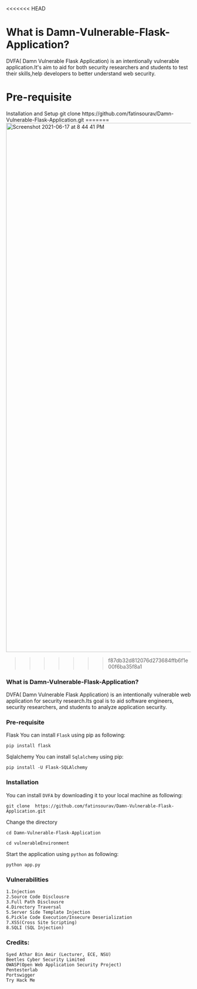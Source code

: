 <<<<<<< HEAD
<h1>What is Damn-Vulnerable-Flask-Application?</h1>
<p>DVFA( Damn Vulnerable Flask Application) is an intentionally vulnerable application.It's aim to aid for both security researchers and students to test their skills,help developers to better understand web security.</p>

<h1>Pre-requisite</h1>
 Installation and Setup
 git clone  https://github.com/fatinsourav/Damn-Vulnerable-Flask-Application.git
=======
<img width="1440" alt="Screenshot 2021-06-17 at 8 44 41 PM" src="https://user-images.githubusercontent.com/15983667/122420362-74c08d00-cfad-11eb-8c89-4215a82138ac.png">

>>>>>>> f87db32d812076d273684ffb6f1e00f6ba35f8a1

### What is Damn-Vulnerable-Flask-Application?
<p>DVFA( Damn Vulnerable Flask Application) is an intentionally vulnerable web application for security research.Its goal is to aid software engineers, security researchers, and students to analyze application security.</p>

### Pre-requisite
 Flask
You can install `Flask` using pip as following:
 ```
 pip install flask
 ```
 Sqlalchemy
 You can install `Sqlalchemy` using pip:
 ```
 pip install -U Flask-SQLAlchemy
 ```

### Installation
 You can install `DVFA` by downloading it to your local machine as following:
 ```
 git clone  https://github.com/fatinsourav/Damn-Vulnerable-Flask-Application.git
 ```
 Change the directory
 ```
 cd Damn-Vulnerable-Flask-Application
 ```
 ```
 cd vulnerableEnvironment
 ```
 Start the application using `python` as following:
 ```
 python app.py
 ```
 ### Vulnerabilities
``` 
1.Injection
2.Source Code Disclousre
3.Full Path Disclousre
4.Directory Traversal
5.Server Side Template Injection 
6.Pickle Code Execution/Insecure Deserialization
7.XSS(Cross Site Scripting)
8.SQLI (SQL Injection)
``` 
 ### Credits:
 ```
 Syed Athar Bin Amir (Lecturer, ECE, NSU)
 Beetles Cyber Security Limited
 OWASP(Open Web Application Security Project)
 Pentesterlab
 Portswigger
 Try Hack Me
 ```
